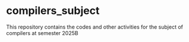 # compilers_subject
This repository contains the codes and other activities for the subject of compilers at semester 2025B
